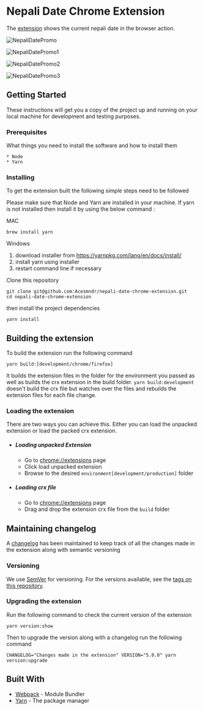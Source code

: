 # Nepali Date Chrome Extension

The [extension](https://developer.chrome.com/extensions) shows the current nepali date in the browser action.

![NepaliDatePromo](https://user-images.githubusercontent.com/4254571/104809613-a96dc400-5816-11eb-8d97-4604e8681830.jpg)

![NepaliDatePromo1](https://user-images.githubusercontent.com/4254571/123508243-dfe52000-d68d-11eb-826a-edd7e59770b2.jpg)

![NepaliDatePromo2](https://user-images.githubusercontent.com/4254571/104809617-aecb0e80-5816-11eb-8d5c-0d20f415e501.jpg)

![NepaliDatePromo3](https://user-images.githubusercontent.com/4254571/105712211-99a25e00-5f41-11eb-9e8e-2400473be768.jpg)

## Getting Started

These instructions will get you a copy of the project up and running on your local machine for development and testing purposes.

### Prerequisites

What things you need to install the software and how to install them

```
* Node
* Yarn
```

### Installing

To get the extension built the following simple steps need to be followed

Please make sure that Node and Yarn are installed in your machine.
If yarn is not installed then install it by using the below command :

MAC

```
brew install yarn
```

Windows

1. download installer from https://yarnpkg.com/lang/en/docs/install/
2. install yarn using installer
3. restart command line if necessary

Clone this repository

```
git clone git@github.com:Acesmndr/nepali-date-chrome-extension.git
cd nepali-date-chrome-extension
```

then install the project dependencies
```
yarn install
```

## Building the extension

To build the extension run the following command

```
yarn build:[development/chrome/firefox]
```

It builds the extension files in the folder for the environment you passed as well as builds the crx extension in the build folder.
`yarn build:development` doesn't build the crx file but watches over the files and rebuilds the extension files for each file change.  

### Loading the extension

There are two ways you can achieve this. Either you can load the unpacked extension or load the packed crx extension.

* ##### Loading unpacked Extension

    * Go to [chrome://extensions](chrome://extensions) page
    * Click load unpacked extension
    * Browse to the desired `environment[development/production]` folder

* ##### Loading crx file

    * Go to [chrome://extensions](chrome://extensions) page
    * Drag and drop the extension crx file from the `build` folder

## Maintaining changelog

A [changelog](https://github.com/Acesmndr/nepali-date-chrome-extension/blob/master/changelog.md) has been maintained to keep track of all the changes made in the extension along with semantic versioning

### Versioning

We use [SemVer](http://semver.org/) for versioning. For the versions available, see the [tags on this repository](https://github.com/Acesmndr/nepali-date-chrome-extension/tags).

### Upgrading the extension

Run the following command to check the current version of the extension
```
yarn version:show
```
Then to upgrade the version along with a changelog run the following command
```
CHANGELOG="Changes made in the extension" VERSION="5.0.0" yarn version:upgrade
```


## Built With

* [Webpack](https://webpack.js.org/concepts/) - Module Bundler
* [Yarn](https://yarnpkg.com/en) - The package manager
